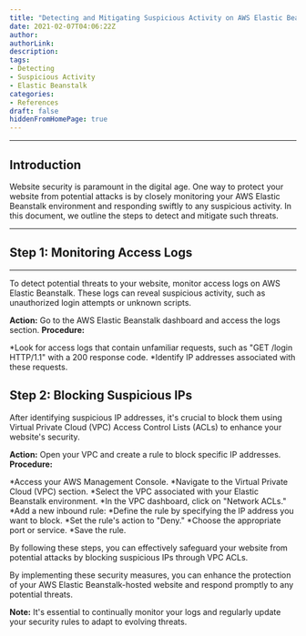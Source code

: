 ```yaml
---
title: "Detecting and Mitigating Suspicious Activity on AWS Elastic Beanstalk"
date: 2021-02-07T04:06:22Z
author:
authorLink:
description:
tags:
- Detecting
- Suspicious Activity
- Elastic Beanstalk
categories:
- References
draft: false
hiddenFromHomePage: true
---
```


***
## Introduction

Website security is paramount in the digital age. One way to protect your website from potential attacks is by closely monitoring your AWS Elastic Beanstalk environment and responding swiftly to any suspicious activity. In this document, we outline the steps to detect and mitigate such threats.

***
## Step 1: Monitoring Access Logs
***

To detect potential threats to your website, monitor access logs on AWS Elastic Beanstalk. These logs can reveal suspicious activity, such as unauthorized login attempts or unknown scripts.

**Action:** Go to the AWS Elastic Beanstalk dashboard and access the logs section.
**Procedure:**

*Look for access logs that contain unfamiliar requests, such as "GET /login HTTP/1.1" with a 200 response code.
*Identify IP addresses associated with these requests.

## Step 2: Blocking Suspicious IPs

After identifying suspicious IP addresses, it's crucial to block them using Virtual Private Cloud (VPC) Access Control Lists (ACLs) to enhance your website's security.

**Action:** Open your VPC and create a rule to block specific IP addresses.
**Procedure:**

*Access your AWS Management Console.
*Navigate to the Virtual Private Cloud (VPC) section.
*Select the VPC associated with your Elastic Beanstalk environment.
*In the VPC dashboard, click on "Network ACLs."
*Add a new inbound rule:
    *Define the rule by specifying the IP address you want to block.
    *Set the rule's action to "Deny."
    *Choose the appropriate port or service.
*Save the rule.

By following these steps, you can effectively safeguard your website from potential attacks by blocking suspicious IPs through VPC ACLs.

By implementing these security measures, you can enhance the protection of your AWS Elastic Beanstalk-hosted website and respond promptly to any potential threats.

**Note:** It's essential to continually monitor your logs and regularly update your security rules to adapt to evolving threats.

<!-- ***
## AVERAGEX()
#### Takes a table as the first argument, and an expression you want to calculate row by row and then take the average of as the second argument

{{< admonition type=example title="AVERAGEX examples" open=true >}}
**Example 1:** Calculate the average delivery time for all sales (using `ALL()`) will make this measure return the same number no matter then filter context)
```
Avg All Delivery =
AVERAGEX ( ALL ( Sales ), Sales[Delivery Date] - Sales[Order Date] )
```

**Example 2:** Same calculation as Example 1, except will dynamically adjust based on the filter context of the row (average delivery time of the specific delivery)
```
Avg Delivery = 
AVERAGEX ( Sales, Sales[Delivery Date] - Sales[Order Date] )
```

**Example 3:** If the delivery time is longer then the average for all deliveries, return `Above Average`, else return `Below Average`
```
Delivery State = 
IF ( Sales[Delivery Date] - Sales[Order Date] >= [Avg All Delivery], "Above Average", "Below Average" )
```
{{< /admonition >}}

***
## Percent of Total Calculations
#### Different ways to adjust the filter context and calculate % of total

{{< admonition type=example title="Percent of Total Calculation examples" open=true >}}
**Example 1:** Basic percent of sales calculation
```
% of Sales = 
DIVIDE ( Sales[Sales Amount], CALCULATE ( Sales[Sales Amount], ALL ( Sales ) ) )
```

**Example 2:** Calculate percent of sales that are delivered in under 7 days
```
% Within 7 Days =
VAR OnTime =
    CALCULATE ( COUNTROWS ( Sales ), Sales[Delivery Working Days] <= 7 )
VAR TotalOrders =
    COUNTROWS ( ( Sales ) )
RETURN
    DIVIDE ( OnTime, TotalOrders )
```

**Example 3:** Calculate percent of total sales for the current year (total category sales / total sales for year)
```
% Year = 
// Get the sales amount for the selected year
VAR SalesAmount = Sales[Sales Amount]
// Get the sales table records where the [Year] is same as the selected year
VAR AllSalesTable =
    FILTER ( ALL ( Sales ), RELATED ( 'Date'[Year] ) IN VALUES ( 'Date'[Year] ) )
// Calculate the sum if multiplying quantity 
// times the price for each row in the AllSalesTable
VAR AllSalesAmount =
    SUMX ( AllSalesTable, Sales[Quantity] * Sales[Net Price] )
// Get the percent of the total (percent of total 
// sales of the category for selected year)
VAR Result =
    DIVIDE ( SalesAmount, AllSalesAmount )
RETURN
    Result
```

**Example 4:** Same as example 3, but using CALCULATE
```
% Year using Calculate :=
VAR SalesAmount = [Sales Amount]
VAR AllSalesAmount =
    CALCULATE ( [Sales Amount], ALL ( Sales ), VALUES ( 'Date'[Year] ) )
VAR Result =
    DIVIDE ( SalesAmount, AllSalesAmount )
RETURN
    Result
```

{{< image src="/img/post9/Percent-of-Total-by-Year.png" caption="Example of how Examples 3 & 4 can be used.">}}

{{< /admonition >}}

***
## ALL and ALLSELECTED()
#### Removes any filters from the selected columns or tables

{{< admonition type=example title="ALL and ALLSELECTED() examples" open=true >}}
**Example 1:** Calculate % of Total Sales (without letting report slicers affect the results)
```
% On All = 
DIVIDE ( [Sales Amount], CALCULATE ( Sales[Sales Amount], ALLSELECTED( Sales ) ) )
```
{{< /admonition >}}

***
## SWITCH()
#### Takes an expression as the first argument and then values to match and switch between (last argument can be the default if not previously matched)

{{< admonition type=example title="SWITCH examples" open=true >}}
**Example 1:** By setting the first argument of switch as `TRUE()` you can use it like a nested if function
```
Discount Category = 
VAR DiscountPercent =
    DIVIDE ( Sales[Unit Discount], Sales[Unit Price], 0 )
RETURN
    SWITCH (
        TRUE (),
        DiscountPercent > 0.10, "HIGH",
        AND ( DiscountPercent > 0.05, DiscountPercent <= 0.10 ), "MEDIUM",
        AND ( DiscountPercent <= 0.05, DiscountPercent > 0 ), "LOW",
        "FULL PRICE"
    )
```

**Example 2:** Need to generate a numerical `Sort By` column since it sorts alphabetically by default (Low, Medium, High isntead of High, Low, Medium)
```
Discount Category Sort = 
VAR DiscountPercent =
    DIVIDE ( Sales[Unit Discount], Sales[Unit Price], 0 )
RETURN
    SWITCH (
        TRUE (),
        DiscountPercent > 0.10, 3,
        AND ( DiscountPercent > 0.05, DiscountPercent <= 0.10 ), 2,
        AND ( DiscountPercent <= 0.05, DiscountPercent > 0 ), 1,
        0
    )
```
{{< /admonition >}}

***
## COUNTROWS() and DISTINCTCOUNT()
#### Takes a table or column as the first argument (don't forget how semantic models handle unknown values, by adding a BLANK() row, which is only counted by specific functions)

{{< admonition type=example title="COUNTROWS and DISTINCTCOUNT examples" open=true >}}
**Example 1:** Counts all of the rows in Sales (dynamic, based on the filter context of the row)
```
# Sales = COUNTROWS ( Sales )
```

**Example 2:** Counts the number of distinct values for the CustomerKey column in the Sales table (does *NOT* count BLANK rows)
```
# Customers = DISTINCTCOUNT( Sales[CustomerKey] )
```

**Example 3:** Counts the number of distinct values for the Order Date column in the Sales table (if a day does not exist as an order date in sales it is not counted)
```
# Days = DISTINCTCOUNT(Sales[Order Date])
```
{{< /admonition >}}

***
## RELATED() and RELATEDTABLE()
#### Allows you to access columns that are stored in related tables (relationship must already be created in the semantic model)

{{< admonition type=example title="RELATED and RELATEDTABLE examples" open=true >}}
**Example 1:** There is a relationship between the Sales and the Date table, so if a sale occured in a Working day it is multiplied by 0.001 versus a non-working day which is multiplied by 0.002
```
Bonus = 
SUMX (
    Sales,
    VAR Amt = Sales[Quantity] * Sales[Net Price]
    VAR Perc =
        IF ( RELATED ( 'Date'[Working Day] ) = 1, 0.001, 0.002 )
    RETURN
        Amt * Perc
)
```

**Example 2:** There is a relationship between the Customer and Date table (and this calculated column was created on the customer table), so find the `MAX` order date from the sales table for each customer
```
Last Updated = 
MAXX ( RELATEDTABLE ( Sales ), Sales[Order Date] )
```

**Example 3:** Find the total sales between a specific time period
```
First Week Sales = 
SUMX (
    FILTER (
        RELATEDTABLE ( Sales ),
        AND (
            Sales[Order Date] >= 'Product'[First Sale Date],
            Sales[Order Date] < 'Product'[First Sale Date] + 7
        )
    ),
    Sales[Quantity] * Sales[Net Price]
)

// Example 4: Create a new # Sales Transactions NA calculated column in the Product table that
counts the number of rows in Sales related to customers living in North America
# Sales Transactions NA = 
COUNTROWS (
    FILTER (
        RELATEDTABLE ( Sales ),
        RELATED ( Customer[Continent] ) = "North America"
    )
)
```
{{< /admonition >}}

***
## VARIABLES
#### Use variables to store values that need to be re-used (compares to a constant in other programming languages)

{{< admonition type=example title="VARIABLE examples" open=true >}}
**Example 1:**
```
Avg Discount = 
VAR GrossAmount = SUMX ( Sales, Sales[Quantity] * Sales[Unit Price] )
VAR Discount = SUMX ( Sales, Sales[Quantity] * Sales[Unit Discount] )
VAR AvgDiscount = DIVIDE ( Discount, GrossAmount )
RETURN
 AvgDiscount
```

**Example 2:**
```
Customer Age = 
IF (
    // if there is a missing value for either
    ISBLANK ( Customer[Last Updated] ) || ISBLANK ( Customer[Birth Date] ),
    // then return a blank
    BLANK (),
    // else calculate the age in days
    VAR AgeDays = Customer[Last Updated] - Customer[Birth Date]
    // then convert it to years
    VAR AgeYears =
        INT ( DIVIDE ( AgeDays, 365.25 ) )
    // then add some words to the end
    VAR Age =
        CONCATENATE ( AgeYears, " years" )
    // final the final string
    RETURN
        Age
```

**Example 3:** Variables can also be used to store tables
```
Delivery Working Days = 
VAR DateTable =
    FILTER (
        'Date',
        AND (
            AND ( 'Date'[Date] >= Sales[Order Date], 
                  'Date'[Date] <= Sales[Delivery Date] ),
            'Date'[Working Day] = "WorkDay"
        )
    )
RETURN
    COUNTROWS ( DateTable )
```
{{< /admonition >}}

***
## USING SLICER SELECTION AS METRIC PARAMETER
### Use the selected value from a slicer to dynamically adjust how a measure is calculated

{{< admonition type=example title="Slicer Selection examples" open=true >}}
```
Discounted Sales = 
VAR Discount =
    SELECTEDVALUE ( Discounts[Discount], 0 )
VAR PriceToUse =
    SELECTEDVALUE ( 'Price'[Price], "Use Net Price" )
VAR SalesAmount =
    IF (
        PriceToUse = "Use Unit Price",
        SUMX ( Sales, Sales[Quantity] * Sales[Unit Price] ),
        [Sales Amount]
    )
VAR Result = SalesAmount * ( 1 - Discount )
RETURN
    Result
```
{{< /admonition >}}

***
## CALCULATE()
### Using CALCULATE() to filter sales down to a unique combination of colors/brands

{{< admonition type=example title="CALCULATE() examples" open=true >}}
```
RedLitware/BlueContoso = 
CALCULATE (
    [Sales Amount],
    KEEPFILTERS (
        FILTER (
            ALL ( 'Product'[Color], 'Product'[Brand] ),
             ( 'Product'[Color], 'Product'[Brand] )
                IN { ( "Red", "Litware" ), ( "Blue", "Contoso" ) }
        )
    )
)
```
{{< /admonition >}}

***
## REMOVEFILTER()
### Removes all filters on a specific table 

{{< admonition type=example title="REMOVEFILTER() examples" open=true >}}
```
Audio Sales = 
CALCULATE (
    [Sales Amount],
    'Product'[Category] = "Audio",
    REMOVEFILTERS ( 'Product' )
)
```
{{< /admonition >}} -->
